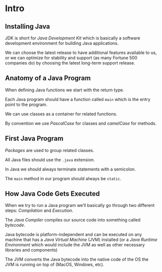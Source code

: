 # Intro

## Installing Java

JDK is short for _Java Development Kit_ which is basically a software development environment for building Java applications.

We can choose the latest release to have additional features available to us, or we can optimize for stability and support (as many Fortune 500 companies do) by choosing the latest long-term support release.

## Anatomy of a Java Program

When defining Java functions we start with the return type.

Each Java program should have a function called `main` which is the entry point to the program.

We can use classes as a container for related functions.

By convention we use _PascalCase_ for classes and _camelCase_ for methods.

## First Java Program

_Packages_ are used to group related classes.

All Java files should use the `.java` extension.

In Java we should always terminate statements with a semicolon.

The `main` method in our program should always be `static`.

## How Java Code Gets Executed

When we try to run a Java program we’ll basically go through two different steps: _Compilation_ and _Execution_.

The _Java Compiler_ compiles our source code into something called _bytecode_.

Java bytecode is platform-independent and can be executed on any machine that has a _Java Virtual Machine_ (JVM) installed (or a _Java Runtime Environment_ which would include the JVM as well as other necessary libraries and components)

The JVM converts the Java bytecode into the native code of the OS the JVM is running on top of (MacOS, Windows, etc).
